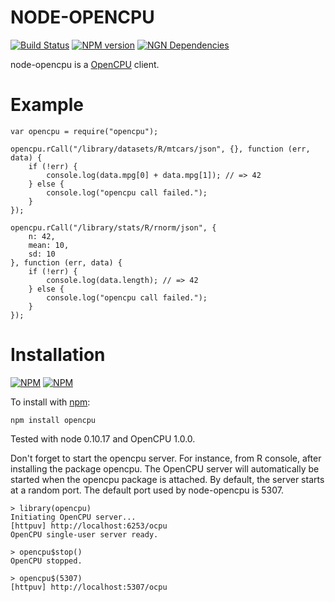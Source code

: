 NODE-OPENCPU
============

[![Build Status](https://travis-ci.org/albertosantini/node-opencpu.png)](https://travis-ci.org/albertosantini/node-opencpu)
[![NPM version](https://badge.fury.io/js/opencpu.png)](http://badge.fury.io/js/opencpu)
[![NGN Dependencies](https://david-dm.org/albertosantini/node-opencpu.png)](https://david-dm.org/albertosantini/node-opencpu)

node-opencpu is a [OpenCPU](https://public.opencpu.org/) client.

Example
========

    var opencpu = require("opencpu");

    opencpu.rCall("/library/datasets/R/mtcars/json", {}, function (err, data) {
        if (!err) {
            console.log(data.mpg[0] + data.mpg[1]); // => 42
        } else {
            console.log("opencpu call failed.");
        }
    });

    opencpu.rCall("/library/stats/R/rnorm/json", {
        n: 42,
        mean: 10,
        sd: 10
    }, function (err, data) {
        if (!err) {
            console.log(data.length); // => 42
        } else {
            console.log("opencpu call failed.");
        }
    });

Installation
============

[![NPM](https://nodei.co/npm/opencpu.png?downloads=true)](https://nodei.co/npm/opencpu/)
[![NPM](https://nodei.co/npm-dl/opencpu.png)](https://nodei.co/npm/opencpu/)

To install with [npm](http://github.com/isaacs/npm):

    npm install opencpu

Tested with node 0.10.17 and OpenCPU 1.0.0.

Don't forget to start the opencpu server. For instance, from R console, after
installing the package opencpu. The OpenCPU server will automatically be started
when the opencpu package is attached. By default, the server starts at a random
port. The default port used by node-opencpu is 5307.

    > library(opencpu)
    Initiating OpenCPU server...
    [httpuv] http://localhost:6253/ocpu
    OpenCPU single-user server ready.

    > opencpu$stop()
    OpenCPU stopped.

    > opencpu$(5307)
    [httpuv] http://localhost:5307/ocpu